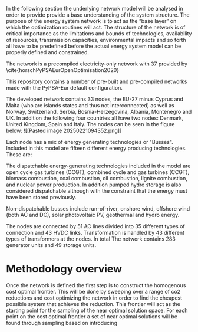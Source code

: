 In the following section the underlying network model will be analysed in order to provide provide a base understanding of the system structure.
The purpose of the energy system network is to act as the “base layer” on which the optimization routines will act. The structure of the network is of critical importance as the limitations and bounds of technologies, availability of resources, transmission capacities, environmental impacts and so forth all have to be predefined before the actual energy system model can be properly defined and constrained.

The network is a precompiled electricity-only network with 37 provided by \cite{horschPyPSAEurOpenOptimisation2020}

This repository contains a number of pre-built and pre-compiled networks made with the PyPSA-Eur default configuration.

The developed network contains 33 nodes, the EU-27 minus Cyprus and Malta (who are islands states and thus not interconnected) as well as Norway, Switzerland, Serbia, Bosnia-Herzegovina, Albania, Montenegro and UK. In addition the following four countries all have two nodes:
Denmark, United Kingdom, Spain and Italy. The nodes can be seen in the figure below:
![[Pasted image 20250221094352.png]]

Each node has a mix of energy generating technologies or "Busses". Included in this model are fifteen different energy producing technologies. These are:

The dispatchable energy-generating technologies included in the model are open cycle gas turbines (OCGT), combined cycle and gas turbines (CCGT), biomass combustion, coal combustion, oil combustion, lignite combustion, and nuclear power production. In addition pumped hydro storage is also considered dispatchable although with the constraint that the energy must have been stored previously.

Non-dispatchable busses include run-of-river, onshore wind, offshore wind (both AC and DC), solar photovoltaic PV, geothermal and hydro energy.

The nodes are connected by 51 AC lines divided into 35 different types of connection and 43 HVDC links. Transformation is handled by 43 different types of transformers at the nodes. In total The network contains 283 generator units and 49 storage units. 

# Methodology overview

Once the network is defined the first step is to construct the homogenous cost optimal frontier. This will be done by sweeping over a range of co2 reductions and cost optimizing the network in order to find the cheapest possible system that achieves the reduction. This frontier will act as the starting point for the sampling of the near optimal solution space. For each point on the cost optimal frontier a set of near optimal solutions will be found through sampling based on introducing   